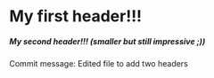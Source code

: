 # My first header!!!
##### My second header!!! (smaller but still impressive ;))

Commit message: Edited file to add two headers
